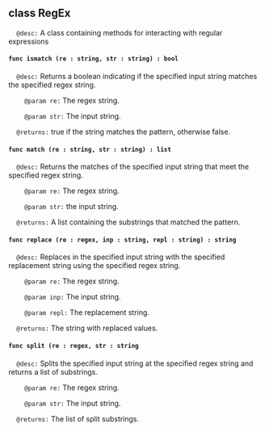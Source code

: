 ## class RegEx

&nbsp;&nbsp;&nbsp;&nbsp;```@desc:``` A class containing methods for interacting with regular expressions

#### ```func ismatch (re : string, str : string) : bool```

&nbsp;&nbsp;&nbsp;&nbsp;```@desc:``` Returns a boolean indicating if the specified input string matches the specified regex string.

&nbsp;&nbsp;&nbsp;&nbsp;&nbsp;&nbsp;&nbsp;&nbsp;```@param re:``` The regex string.

&nbsp;&nbsp;&nbsp;&nbsp;&nbsp;&nbsp;&nbsp;&nbsp;```@param str:``` The input string.

&nbsp;&nbsp;&nbsp;&nbsp;```@returns:``` true if the string matches the pattern, otherwise false.

#### ```func match (re : string, str : string) : list```

&nbsp;&nbsp;&nbsp;&nbsp;```@desc:``` Returns the matches of the specified input string that meet the specified regex string.

&nbsp;&nbsp;&nbsp;&nbsp;&nbsp;&nbsp;&nbsp;&nbsp;```@param re:``` The regex string.

&nbsp;&nbsp;&nbsp;&nbsp;&nbsp;&nbsp;&nbsp;&nbsp;```@param str:``` the input string.

&nbsp;&nbsp;&nbsp;&nbsp;```@returns:``` A list containing the substrings that matched the pattern.

#### ```func replace (re : regex, inp : string, repl : string) : string```

&nbsp;&nbsp;&nbsp;&nbsp;```@desc:``` Replaces in the specified input string with the specified replacement string using the specified regex string.

&nbsp;&nbsp;&nbsp;&nbsp;&nbsp;&nbsp;&nbsp;&nbsp;```@param re:``` The regex string.

&nbsp;&nbsp;&nbsp;&nbsp;&nbsp;&nbsp;&nbsp;&nbsp;```@param inp:``` The input string.

&nbsp;&nbsp;&nbsp;&nbsp;&nbsp;&nbsp;&nbsp;&nbsp;```@param repl:``` The replacement string.

&nbsp;&nbsp;&nbsp;&nbsp;```@returns:``` The string with replaced values.

#### ```func split (re : regex, str : string```

&nbsp;&nbsp;&nbsp;&nbsp;```@desc:``` Splits the specified input string at the specified regex string and returns a list of substrings.

&nbsp;&nbsp;&nbsp;&nbsp;&nbsp;&nbsp;&nbsp;&nbsp;```@param re:``` The regex string.

&nbsp;&nbsp;&nbsp;&nbsp;&nbsp;&nbsp;&nbsp;&nbsp;```@param str:``` The input string.

&nbsp;&nbsp;&nbsp;&nbsp;```@returns:``` The list of split substrings.

